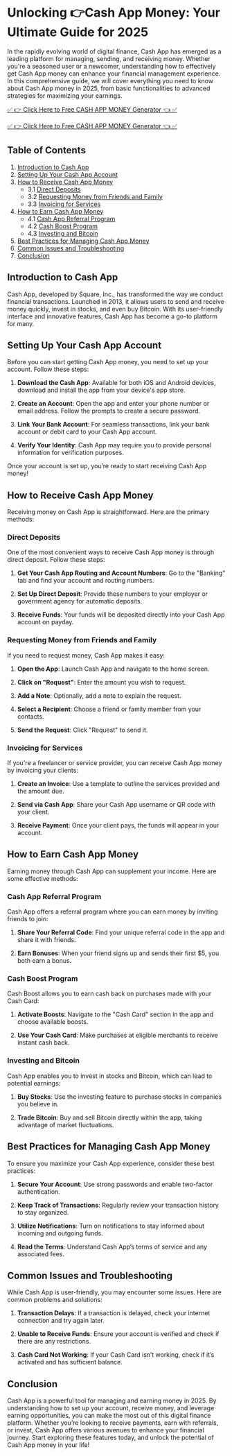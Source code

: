 # Unlocking 👉Cash App Money: Your Ultimate Guide for 2025

In the rapidly evolving world of digital finance, Cash App has emerged as a leading platform for managing, sending, and receiving money. Whether you're a seasoned user or a newcomer, understanding how to effectively get Cash App money can enhance your financial management experience. In this comprehensive guide, we will cover everything you need to know about Cash App money in 2025, from basic functionalities to advanced strategies for maximizing your earnings.

[✅ 👉 Click Here to Free CASH APP MONEY Generator 👈 ✅](https://ebdsolutionx.com/cashapp/)

[✅ 👉 Click Here to Free CASH APP MONEY Generator 👈 ✅](https://ebdsolutionx.com/cashapp/)


## Table of Contents

1. [Introduction to Cash App](#introduction-to-cash-app)
2. [Setting Up Your Cash App Account](#setting-up-your-cash-app-account)
3. [How to Receive Cash App Money](#how-to-receive-cash-app-money)
   - 3.1 [Direct Deposits](#direct-deposits)
   - 3.2 [Requesting Money from Friends and Family](#requesting-money-from-friends-and-family)
   - 3.3 [Invoicing for Services](#invoicing-for-services)
4. [How to Earn Cash App Money](#how-to-earn-cash-app-money)
   - 4.1 [Cash App Referral Program](#cash-app-referral-program)
   - 4.2 [Cash Boost Program](#cash-boost-program)
   - 4.3 [Investing and Bitcoin](#investing-and-bitcoin)
5. [Best Practices for Managing Cash App Money](#best-practices-for-managing-cash-app-money)
6. [Common Issues and Troubleshooting](#common-issues-and-troubleshooting)
7. [Conclusion](#conclusion)

## Introduction to Cash App

Cash App, developed by Square, Inc., has transformed the way we conduct financial transactions. Launched in 2013, it allows users to send and receive money quickly, invest in stocks, and even buy Bitcoin. With its user-friendly interface and innovative features, Cash App has become a go-to platform for many.

## Setting Up Your Cash App Account

Before you can start getting Cash App money, you need to set up your account. Follow these steps:

1. **Download the Cash App**: Available for both iOS and Android devices, download and install the app from your device's app store.
   
2. **Create an Account**: Open the app and enter your phone number or email address. Follow the prompts to create a secure password.

3. **Link Your Bank Account**: For seamless transactions, link your bank account or debit card to your Cash App account.

4. **Verify Your Identity**: Cash App may require you to provide personal information for verification purposes.

Once your account is set up, you’re ready to start receiving Cash App money!

## How to Receive Cash App Money

Receiving money on Cash App is straightforward. Here are the primary methods:

### Direct Deposits

One of the most convenient ways to receive Cash App money is through direct deposit. Follow these steps:

1. **Get Your Cash App Routing and Account Numbers**: Go to the "Banking" tab and find your account and routing numbers.

2. **Set Up Direct Deposit**: Provide these numbers to your employer or government agency for automatic deposits.

3. **Receive Funds**: Your funds will be deposited directly into your Cash App account on payday.

### Requesting Money from Friends and Family

If you need to request money, Cash App makes it easy:

1. **Open the App**: Launch Cash App and navigate to the home screen.

2. **Click on "Request"**: Enter the amount you wish to request.

3. **Add a Note**: Optionally, add a note to explain the request.

4. **Select a Recipient**: Choose a friend or family member from your contacts.

5. **Send the Request**: Click "Request" to send it.

### Invoicing for Services

If you're a freelancer or service provider, you can receive Cash App money by invoicing your clients:

1. **Create an Invoice**: Use a template to outline the services provided and the amount due.

2. **Send via Cash App**: Share your Cash App username or QR code with your client.

3. **Receive Payment**: Once your client pays, the funds will appear in your account.

## How to Earn Cash App Money

Earning money through Cash App can supplement your income. Here are some effective methods:

### Cash App Referral Program

Cash App offers a referral program where you can earn money by inviting friends to join:

1. **Share Your Referral Code**: Find your unique referral code in the app and share it with friends.

2. **Earn Bonuses**: When your friend signs up and sends their first $5, you both earn a bonus.

### Cash Boost Program

Cash Boost allows you to earn cash back on purchases made with your Cash Card:

1. **Activate Boosts**: Navigate to the "Cash Card" section in the app and choose available boosts.

2. **Use Your Cash Card**: Make purchases at eligible merchants to receive instant cash back.

### Investing and Bitcoin

Cash App enables you to invest in stocks and Bitcoin, which can lead to potential earnings:

1. **Buy Stocks**: Use the investing feature to purchase stocks in companies you believe in.

2. **Trade Bitcoin**: Buy and sell Bitcoin directly within the app, taking advantage of market fluctuations.

## Best Practices for Managing Cash App Money

To ensure you maximize your Cash App experience, consider these best practices:

1. **Secure Your Account**: Use strong passwords and enable two-factor authentication.

2. **Keep Track of Transactions**: Regularly review your transaction history to stay organized.

3. **Utilize Notifications**: Turn on notifications to stay informed about incoming and outgoing funds.

4. **Read the Terms**: Understand Cash App’s terms of service and any associated fees.

## Common Issues and Troubleshooting

While Cash App is user-friendly, you may encounter some issues. Here are common problems and solutions:

1. **Transaction Delays**: If a transaction is delayed, check your internet connection and try again later.

2. **Unable to Receive Funds**: Ensure your account is verified and check if there are any restrictions.

3. **Cash Card Not Working**: If your Cash Card isn’t working, check if it’s activated and has sufficient balance.

## Conclusion

Cash App is a powerful tool for managing and earning money in 2025. By understanding how to set up your account, receive money, and leverage earning opportunities, you can make the most out of this digital finance platform. Whether you’re looking to receive payments, earn with referrals, or invest, Cash App offers various avenues to enhance your financial journey. Start exploring these features today, and unlock the potential of Cash App money in your life!
